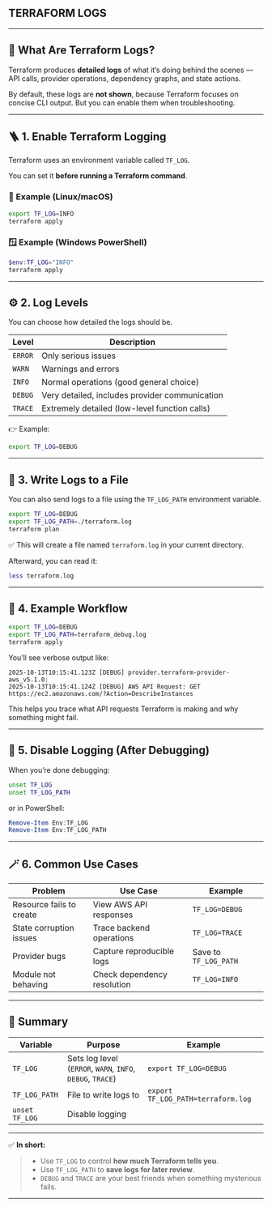 
## TERRAFORM LOGS
---

## 🧠 What Are Terraform Logs?

Terraform produces **detailed logs** of what it’s doing behind the scenes —
API calls, provider operations, dependency graphs, and state actions.

By default, these logs are **not shown**, because Terraform focuses on concise CLI output.
But you can enable them when troubleshooting.

---

## 🪜 1. Enable Terraform Logging

Terraform uses an environment variable called `TF_LOG`.

You can set it **before running a Terraform command**.

### 🔧 Example (Linux/macOS)

```bash
export TF_LOG=INFO
terraform apply
```

### 🪟 Example (Windows PowerShell)

```powershell
$env:TF_LOG="INFO"
terraform apply
```

---

## ⚙️ 2. Log Levels

You can choose how detailed the logs should be.

| Level   | Description                                    |
| ------- | ---------------------------------------------- |
| `ERROR` | Only serious issues                            |
| `WARN`  | Warnings and errors                            |
| `INFO`  | Normal operations (good general choice)        |
| `DEBUG` | Very detailed, includes provider communication |
| `TRACE` | Extremely detailed (low-level function calls)  |

👉 Example:

```bash
export TF_LOG=DEBUG
```

---

## 📂 3. Write Logs to a File

You can also send logs to a file using the `TF_LOG_PATH` environment variable.

```bash
export TF_LOG=DEBUG
export TF_LOG_PATH=./terraform.log
terraform plan
```

✅ This will create a file named `terraform.log` in your current directory.

Afterward, you can read it:

```bash
less terraform.log
```

---

## 📘 4. Example Workflow

```bash
export TF_LOG=DEBUG
export TF_LOG_PATH=terraform_debug.log
terraform apply
```

You’ll see verbose output like:

```
2025-10-13T10:15:41.123Z [DEBUG] provider.terraform-provider-aws_v5.1.0:
2025-10-13T10:15:41.124Z [DEBUG] AWS API Request: GET https://ec2.amazonaws.com/?Action=DescribeInstances
```

This helps you trace what API requests Terraform is making and why something might fail.

---

## 🧹 5. Disable Logging (After Debugging)

When you’re done debugging:

```bash
unset TF_LOG
unset TF_LOG_PATH
```

or in PowerShell:

```powershell
Remove-Item Env:TF_LOG
Remove-Item Env:TF_LOG_PATH
```

---

## 🪄 6. Common Use Cases

| Problem                  | Use Case                    | Example               |
| ------------------------ | --------------------------- | --------------------- |
| Resource fails to create | View AWS API responses      | `TF_LOG=DEBUG`        |
| State corruption issues  | Trace backend operations    | `TF_LOG=TRACE`        |
| Provider bugs            | Capture reproducible logs   | Save to `TF_LOG_PATH` |
| Module not behaving      | Check dependency resolution | `TF_LOG=INFO`         |

---

## 🧭 Summary

| Variable       | Purpose                                                    | Example                            |
| -------------- | ---------------------------------------------------------- | ---------------------------------- |
| `TF_LOG`       | Sets log level (`ERROR`, `WARN`, `INFO`, `DEBUG`, `TRACE`) | `export TF_LOG=DEBUG`              |
| `TF_LOG_PATH`  | File to write logs to                                      | `export TF_LOG_PATH=terraform.log` |
| `unset TF_LOG` | Disable logging                                            |                                    |

---

✅ **In short:**

> * Use `TF_LOG` to control **how much Terraform tells you**.
> * Use `TF_LOG_PATH` to **save logs for later review**.
> * `DEBUG` and `TRACE` are your best friends when something mysterious fails.

---
